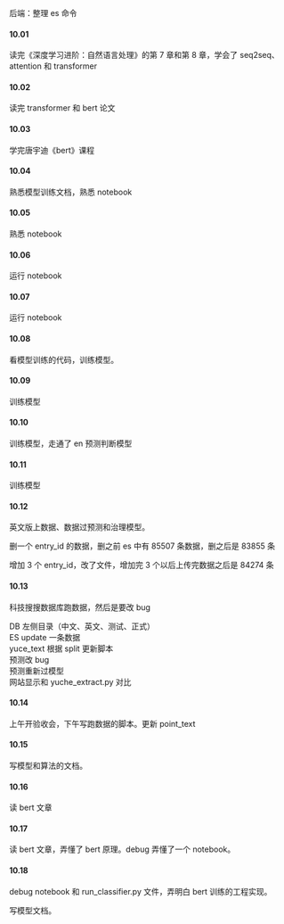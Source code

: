 

后端：整理 es 命令  


#### 10.01  

读完《深度学习进阶：自然语言处理》的第 7 章和第 8 章，学会了 seq2seq、attention 和 transformer  


#### 10.02  

读完 transformer 和 bert 论文  


#### 10.03  

学完唐宇迪《bert》课程  


#### 10.04  

熟悉模型训练文档，熟悉 notebook  


#### 10.05  

熟悉 notebook  


#### 10.06  

运行 notebook   


#### 10.07  

运行 notebook  


#### 10.08  

看模型训练的代码，训练模型。  


#### 10.09  

训练模型  


#### 10.10  

训练模型，走通了 en 预测判断模型  


#### 10.11  

训练模型  


#### 10.12  

英文版上数据、数据过预测和治理模型。    

删一个 entry_id 的数据，删之前 es 中有 85507 条数据，删之后是 83855 条  

增加 3 个 entry_id，改了文件，增加完 3 个以后上传完数据之后是 84274 条     


#### 10.13  

科技搜搜数据库跑数据，然后是要改 bug  

DB 左侧目录（中文、英文、测试、正式）  
ES update 一条数据  
yuce_text 根据 split 更新脚本  
预测改 bug  
预测重新过模型  
网站显示和 yuche_extract.py 对比  


#### 10.14  

上午开验收会，下午写跑数据的脚本。更新 point_text    


#### 10.15  

写模型和算法的文档。  


#### 10.16  

读 bert 文章  


#### 10.17  

读 bert 文章，弄懂了 bert 原理。debug 弄懂了一个 notebook。  


#### 10.18  

debug notebook 和 run_classifier.py 文件，弄明白 bert 训练的工程实现。  

写模型文档。  








